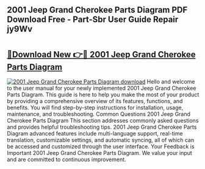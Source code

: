 ## 2001 Jeep Grand Cherokee Parts Diagram PDF Download Free - Part-Sbr User Guide Repair jy9Wv

# <h2><a href="http://dfs1rii.blite.top/?on=2001+Jeep+Grand+Cherokee+Parts+Diagram">🔗Download New 👉🔴 2001 Jeep Grand Cherokee Parts Diagram</a></h2>

[![2001 Jeep Grand Cherokee Parts Diagram download](https://i.imgur.com/lujVjoI.png)](http://dfs1rii.blite.top/?on=2001+Jeep+Grand+Cherokee+Parts+Diagram)
Hello and welcome to the user manual for your newly implemented 2001 Jeep Grand Cherokee Parts Diagram. This guide is here to help you make the most of your product by providing a comprehensive overview of its features, functions, and benefits. You will find step-by-step instructions for installation, usage, maintenance, and troubleshooting. Common Questions 2001 Jeep Grand Cherokee Parts Diagram This section addresses commonly asked questions and provides helpful troubleshooting tips. 2001 Jeep Grand Cherokee Parts Diagram advanced features include multi-language support, real-time translation, customizable settings, and automatic syncing, all of which can be accessed and customized through the user interface. Your Feedback is Important 2001 Jeep Grand Cherokee Parts Diagram. We value your input and are committed to continuous improvement.
